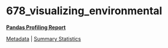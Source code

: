 # 678_visualizing_environmental

[**Pandas Profiling Report**](https://epistasislab.github.io/pmlb/profile/678_visualizing_environmental.html)

[Metadata](metadata.yaml) | [Summary Statistics](summary_stats.tsv)

